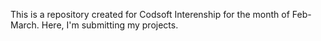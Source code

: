 This is a repository created for Codsoft Interenship for the month of Feb-March. Here, I'm submitting my projects.
